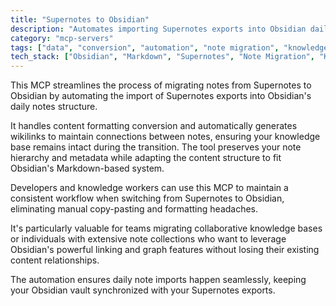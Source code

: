 ```yaml
---
title: "Supernotes to Obsidian"
description: "Automates importing Supernotes exports into Obsidian daily notes with proper formatting and wikilinks for seamless migration."
category: "mcp-servers"
tags: ["data", "conversion", "automation", "note migration", "knowledge management", "workflow", "collaboration"]
tech_stack: ["Obsidian", "Markdown", "Supernotes", "Note Migration", "Knowledge Management", "Automation"]
---
```


This MCP streamlines the process of migrating notes from Supernotes to Obsidian by automating the import of Supernotes exports into Obsidian's daily notes structure. 

It handles content formatting conversion and automatically generates wikilinks to maintain connections between notes, ensuring your knowledge base remains intact during the transition. The tool preserves your note hierarchy and metadata while adapting the content structure to fit Obsidian's Markdown-based system.

Developers and knowledge workers can use this MCP to maintain a consistent workflow when switching from Supernotes to Obsidian, eliminating manual copy-pasting and formatting headaches. 

It's particularly valuable for teams migrating collaborative knowledge bases or individuals with extensive note collections who want to leverage Obsidian's powerful linking and graph features without losing their existing content relationships. 

The automation ensures daily note imports happen seamlessly, keeping your Obsidian vault synchronized with your Supernotes exports.